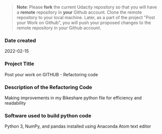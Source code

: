 >**Note**: Please **fork** the current Udacity repository so that you will have a **remote** repository in **your** Github account. Clone the remote repository to your local machine. Later, as a part of the project "Post your Work on Github", you will push your proposed changes to the remote repository in your Github account.

### Date created
 2022-02-15

### Project Title
Post your work on GITHUB - Refactoring code

### Description of the Refactoring Code
 Making improvements in my Bikeshare python file for efficiency and readability 

### Software used to build python code 
Python 3, NumPy, and pandas installed using Anaconda
Atom text editor


